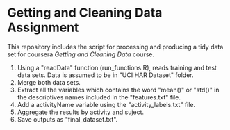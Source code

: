 Getting and Cleaning Data Assignment
====================================

This repository includes the script for processing and producing a tidy data set for coursera *Getting and Cleaning Data* course.

1. Using a "readData" function (run_functions.R), reads training and test data sets. Data is assumed to be in "UCI HAR Dataset" folder.
2. Merge both data sets.
3. Extract all the variables which contains the word "mean()" or "std()" in the descriptives names included in the "features.txt" file.
4. Add a activityName variable using the "activity_labels.txt" file.
5. Aggregate the results by activity and suject.
6. Save outputs as "final_dataset.txt".
